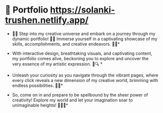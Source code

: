 # 💼 Portfolio https://solanki-trushen.netlify.app/ 
* 🎨🌟 Step into my creative universe and embark on a journey through 
my dynamic portfolio! 🚀✨ Immerse yourself in a captivating showcase of 
my skills, accomplishments, and creative endeavors. 🎉🎨*  

* With interactive design, breathtaking visuals, and captivating content, 
my portfolio comes alive, beckoning you to explore and uncover the very 
essence of my artistic expression. 🌈🔍 *

* Unleash your curiosity as you navigate through the vibrant pages, 
where every click reveals a new dimension of my creative world, 
brimming with endless possibilities. 🌟💡*

* So, come on in and prepare to be spellbound by the sheer power of creativity! 
Explore my world and let your imagination soar to unimaginable heights! 🌟🚀🎉*
